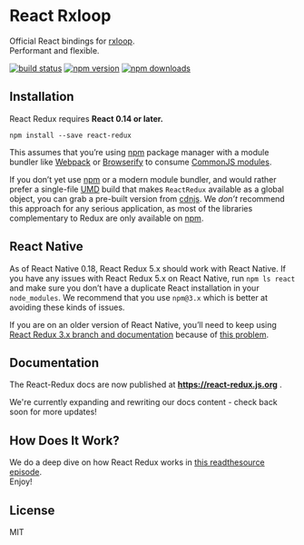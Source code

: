 React Rxloop
=========================

Official React bindings for [rxloop](https://github.com/TalkingData/rxloop).  
Performant and flexible.

[![build status](https://img.shields.io/travis/reduxjs/react-redux/master.svg?style=flat-square)](https://travis-ci.org/reduxjs/react-redux) [![npm version](https://img.shields.io/npm/v/react-redux.svg?style=flat-square)](https://www.npmjs.com/package/react-redux)
[![npm downloads](https://img.shields.io/npm/dm/react-redux.svg?style=flat-square)](https://www.npmjs.com/package/react-redux)


## Installation

React Redux requires **React 0.14 or later.**

```
npm install --save react-redux
```

This assumes that you’re using [npm](http://npmjs.com/) package manager with a module bundler like [Webpack](https://webpack.js.org/) or [Browserify](http://browserify.org/) to consume [CommonJS modules](http://webpack.github.io/docs/commonjs.html).

If you don’t yet use [npm](http://npmjs.com/) or a modern module bundler, and would rather prefer a single-file [UMD](https://github.com/umdjs/umd) build that makes `ReactRedux` available as a global object, you can grab a pre-built version from [cdnjs](https://cdnjs.com/libraries/react-redux). We *don’t* recommend this approach for any serious application, as most of the libraries complementary to Redux are only available on [npm](http://npmjs.com/).

## React Native

As of React Native 0.18, React Redux 5.x should work with React Native. If you have any issues with React Redux 5.x on React Native, run `npm ls react` and make sure you don’t have a duplicate React installation in your `node_modules`. We recommend that you use `npm@3.x` which is better at avoiding these kinds of issues.

If you are on an older version of React Native, you’ll need to keep using [React Redux 3.x branch and documentation](https://github.com/reduxjs/react-redux/tree/v3.1.0) because of [this problem](https://github.com/facebook/react-native/issues/2985).

## Documentation

The React-Redux docs are now published at **https://react-redux.js.org** .

We're currently expanding and rewriting our docs content - check back soon for more updates!

## How Does It Work?

We do a deep dive on how React Redux works in [this readthesource episode](https://www.youtube.com/watch?v=VJ38wSFbM3A).  
Enjoy!

## License

MIT
